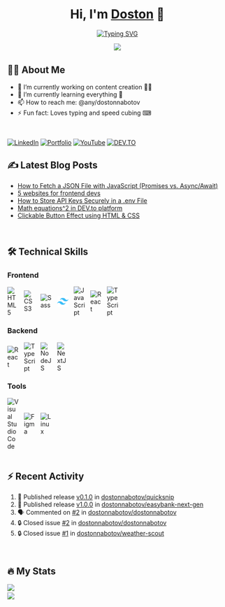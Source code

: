 <h1 align="center">Hi, I'm <a href="https://dostonnabotov.com">Doston</a> 👋</h1>

<p align="center">
  <a href="https://git.io/typing-svg"><img src="https://readme-typing-svg.demolab.com?font=Fira+Code&size=24&pause=1000&color=31ABE1&center=true&width=435&lines=Frontend+Developer+;UI/UX+Designer+;Content+Creator+;and+Passionate+Learner!;Nice+to+meet+you..." alt="Typing SVG" /></a>
</p>

<p align="center">
  <img src="https://komarev.com/ghpvc/?username=dostonnabotov&color=blue&abbreviated=true">
</p>

## 👨‍💻 About Me

- 🔭 I’m currently working on content creation 👨‍💻
- 🌱 I’m currently learning everything 🤣
- 📫 How to reach me: @any/dostonnabotov
- ⚡ Fun fact: Loves typing and speed cubing ⌨

<br />

[![LinkedIn](https://img.shields.io/badge/LinkedIn-0077B5?style=for-the-badge&logo=linkedin&logoColor=white)](https://www.linkedin.com/in/dostonnabotov)
[![Portfolio](https://img.shields.io/badge/Portfolio-030607?style=for-the-badge&logo=google&logoColor=white)](https://dostonnabotov.com/)
[![YouTube](https://img.shields.io/badge/YouTube-FF0000?style=for-the-badge&logo=youtube&logoColor=white)](https://www.youtube.com/@Technoph1le)
[![DEV.TO](https://img.shields.io/badge/DEV.TO-black?style=for-the-badge&logo=dev.to&logoColor=white)](https://dev.to/dostonnabotov)

## ✍ Latest Blog Posts

<!-- BLOG-POST-LIST:START -->
- [How to Fetch a JSON File with JavaScript &lpar;Promises vs. Async/Await&rpar;](https://dev.to/technoph1le/how-to-fetch-a-json-file-with-javascript-promises-vs-asyncawait-26bo)
- [5 websites for frontend devs](https://dev.to/technoph1le/5-websites-for-frontend-devs-4ne0)
- [How to Store API Keys Securely in a .env File](https://dev.to/technoph1le/how-to-store-api-keys-securely-in-a-env-file-32eo)
- [Math equations^2 in DEV.to platform](https://dev.to/technoph1le/math-equations2-in-devto-platform-2io0)
- [Clickable Button Effect using HTML &amp; CSS](https://dev.to/technoph1le/clickable-button-effect-using-html-css-2ggo)
<!-- BLOG-POST-LIST:END -->

<br />

## 🛠 Technical Skills

### Frontend 

<div style="display: flex; align-items: center; gap: .75rem; flex-wrap: wrap">
  <img title="HTML5" alt="HTML5" width="26px" src="https://cdn.jsdelivr.net/gh/devicons/devicon/icons/html5/html5-original.svg" />
  <img title="CSS3" alt="CSS3" width="26px" src="https://cdn.jsdelivr.net/gh/devicons/devicon/icons/css3/css3-original.svg" />
  <img title="Sass" alt="Sass" width="26px" src="https://cdn.jsdelivr.net/gh/devicons/devicon/icons/sass/sass-original.svg" />
  <img title="TailWind CSS" alt="TailWind CSS" width="26px" src="https://github.com/devicons/devicon/blob/v2.16.0/icons/tailwindcss/tailwindcss-original.svg" />
  <img title="JavaScript" alt="JavaScript" width="26px" src="https://cdn.jsdelivr.net/gh/devicons/devicon/icons/javascript/javascript-original.svg" />
  <img title="React" alt="React" width="26px" src="https://cdn.jsdelivr.net/gh/devicons/devicon/icons/react/react-original.svg" />
  <img title="TypeScript" alt="TypeScript" width="26px" src="https://cdn.jsdelivr.net/gh/devicons/devicon/icons/typescript/typescript-original.svg" />
</div>

### Backend

<div style="display: flex; align-items: center; gap: .75rem; flex-wrap: wrap">
  <img title="React" alt="React" width="26px" src="https://cdn.jsdelivr.net/gh/devicons/devicon/icons/react/react-original.svg" />
  <img title="TypeScript" alt="TypeScript" width="26px" src="https://cdn.jsdelivr.net/gh/devicons/devicon/icons/typescript/typescript-original.svg" />
  <img title="NodeJS" alt="NodeJS" width="26px" src="https://cdn.jsdelivr.net/gh/devicons/devicon/icons/nodejs/nodejs-original.svg" />
  <img title="NextJS" alt="NextJS" width="26px" src="https://cdn.jsdelivr.net/gh/devicons/devicon/icons/nextjs/nextjs-original.svg" />
</div>

### Tools

<div style="display: flex; align-items: center; gap: .75rem; flex-wrap: wrap">
  <img title="Visual Studio Code" alt="Visual Studio Code" width="26px" src="https://cdn.jsdelivr.net/gh/devicons/devicon/icons/vscode/vscode-original.svg" />
  <img title="Figma" alt="Figma" width="26px" src="https://cdn.jsdelivr.net/gh/devicons/devicon/icons/figma/figma-original.svg" />
  <img title="Linux" alt="Linux" width="26px" src="https://cdn.jsdelivr.net/gh/devicons/devicon/icons/linux/linux-original.svg" />
</div>

<br />

## ⚡ Recent Activity

<!--START_SECTION:activity-->

1. 🚀 Published release [v0.1.0](https://github.com/dostonnabotov/quicksnip/releases/tag/v0.1.0) in [dostonnabotov/quicksnip](https://github.com/dostonnabotov/quicksnip)
2. 🚀 Published release [v1.0.0](https://github.com/dostonnabotov/easybank-next-gen/releases/tag/v1.0.0) in [dostonnabotov/easybank-next-gen](https://github.com/dostonnabotov/easybank-next-gen)
3. 🗣 Commented on [#2](https://github.com/dostonnabotov/dostonnabotov/issues/2#issuecomment-2401950904) in [dostonnabotov/dostonnabotov](https://github.com/dostonnabotov/dostonnabotov)
4. 🔒 Closed issue [#2](https://github.com/dostonnabotov/dostonnabotov/issues/2) in [dostonnabotov/dostonnabotov](https://github.com/dostonnabotov/dostonnabotov)
5. 🔒 Closed issue [#1](https://github.com/dostonnabotov/weather-scout/issues/1) in [dostonnabotov/weather-scout](https://github.com/dostonnabotov/weather-scout)
<!--END_SECTION:activity-->

<br />

## 🔥 My Stats

<picture>
  <source 
    srcset="http://github-readme-streak-stats.herokuapp.com?user=dostonnabotov&theme=dark&background=0d1117&border=30363d"
    media="(prefers-color-scheme: dark)"
  />
  <source
    srcset="http://github-readme-streak-stats.herokuapp.com?user=dostonnabotov&theme=default"
    media="(prefers-color-scheme: light), (prefers-color-scheme: no-preference)"
  />
  <img src="http://github-readme-streak-stats.herokuapp.com?user=dostonnabotov&theme=default" />
</picture>

<br />

<picture>
  <source 
    srcset="https://github-readme-stats-xi2d.vercel.app/api?username=dostonnabotov&show_icons=true&theme=transparent&border_color=30363d&text_color=ecf3ff"
    media="(prefers-color-scheme: dark)"
  />
  <source
    srcset="https://github-readme-stats-xi2d.vercel.app/api?username=dostonnabotov&show_icons=true&theme=transparent"
    media="(prefers-color-scheme: light), (prefers-color-scheme: no-preference)"
  />
  <img src="https://github-readme-stats-xi2d.vercel.app/api?username=dostonnabotov&show_icons=true&theme=transparent" />
</picture>
